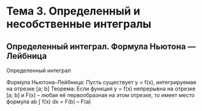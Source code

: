 # Тема 3. Определенный и несобственные интегралы

## Определенный интеграл. Формула Ньютона — Лейбница

Определенный интеграл

Формула Ньютона-Лейбница:
Пусть существует y = f(x), интегрируемая на отрезке [a; b]
Теорема:
Если функция y = f(x) непрерывна на отрезке [a; b] и F(x) – любая её первообразная на этом отрезке, то имеет место формула ab ∫ f(x) dx = F(b) – F(a)
